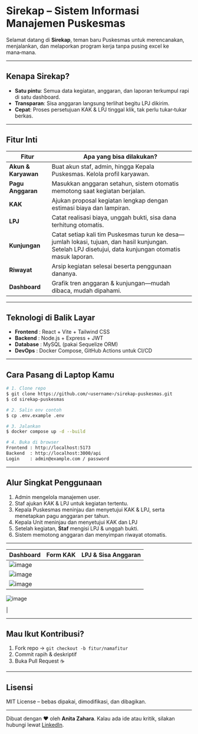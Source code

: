 # Sirekap – Sistem Informasi Manajemen Puskesmas

Selamat datang di **Sirekap**, teman baru Puskesmas untuk merencanakan, menjalankan, dan melaporkan program kerja tanpa pusing excel ke mana‑mana.

---

## Kenapa Sirekap?

* **Satu pintu**: Semua data kegiatan, anggaran, dan laporan terkumpul rapi di satu dashboard.
* **Transparan**: Sisa anggaran langsung terlihat begitu LPJ dikirim.
* **Cepat**: Proses persetujuan KAK & LPJ tinggal klik, tak perlu tukar‑tukar berkas.

---

## Fitur Inti

| Fitur               | Apa yang bisa dilakukan?                                                                                                                                               |
| ------------------- | ---------------------------------------------------------------------------                                                                                            |
| **Akun & Karyawan** | Buat akun staf, admin, hingga Kepala Puskesmas. Kelola profil karyawan.                                                                                                |
| **Pagu Anggaran**   | Masukkan anggaran setahun, sistem otomatis memotong saat kegiatan berjalan.                                                                                            |
| **KAK**             | Ajukan proposal kegiatan lengkap dengan estimasi biaya dan lampiran.                                                                                                   |
| **LPJ**             | Catat realisasi biaya, unggah bukti, sisa dana terhitung otomatis.                                                                                                     |
| **Kunjungan**       | Catat setiap kali tim Puskesmas turun ke desa—jumlah lokasi, tujuan, dan hasil kunjungan. Setelah LPJ disetujui, data kunjungan otomatis masuk laporan.                |
| **Riwayat**         | Arsip kegiatan selesai beserta penggunaan dananya.                                                                                                                     |
| **Dashboard**       | Grafik tren anggaran & kunjungan—mudah dibaca, mudah dipahami.                                                                                                         |

---

## Teknologi di Balik Layar

* **Frontend** : React + Vite + Tailwind CSS
* **Backend**  : Node.js + Express + JWT
* **Database** : MySQL (pakai Sequelize ORM)
* **DevOps**   : Docker Compose, GitHub Actions untuk CI/CD

---

## Cara Pasang di Laptop Kamu

```bash
# 1. Clone repo
$ git clone https://github.com/<username>/sirekap-puskesmas.git
$ cd sirekap-puskesmas

# 2. Salin env contoh
$ cp .env.example .env

# 3. Jalankan
$ docker compose up -d --build

# 4. Buka di browser
Frontend : http://localhost:5173
Backend  : http://localhost:3000/api
Login    : admin@example.com / password
```

---

## Alur Singkat Penggunaan

1. Admin mengelola manajemen user.
2. Staf ajukan KAK & LPJ untuk kegiatan tertentu.
3. Kepala Puskesmas meninjau dan menyetujui KAK & LPJ, serta menetapkan pagu anggaran per tahun.
4. Kepala Unit meninjau dan menyetujui KAK dan LPJ
5. Setelah kegiatan, **Staf** mengisi LPJ & unggah bukti.
6. Sistem memotong anggaran dan menyimpan riwayat otomatis.

---

| Dashboard                       | Form KAK                      | LPJ & Sisa Anggaran      |
| ------------------------------- | ----------------------------- | ------------------------ |
| ![image](https://github.com/user-attachments/assets/8009c40c-204a-4615-80e1-1505c0ea67f5)
| ![image](https://github.com/user-attachments/assets/3784a17b-5393-4786-b90b-6d240268020d)
 | ![image](https://github.com/user-attachments/assets/00b78b25-556f-4f56-b8c7-157f8788f782)
 ![image](https://github.com/user-attachments/assets/18f4224d-10e5-48b4-b244-008e0b604618)

|


---

## Mau Ikut Kontribusi?

1. Fork repo → `git checkout -b fitur/namafitur`
2. Commit rapih & deskriptif
3. Buka Pull Request ☕️

---

## Lisensi

MIT License – bebas dipakai, dimodifikasi, dan dibagikan.

---

Dibuat dengan ❤ oleh **Anita Zahara**. Kalau ada ide atau kritik, silakan hubungi lewat [LinkedIn](https://www.linkedin.com/in/anitazaharaa/).

